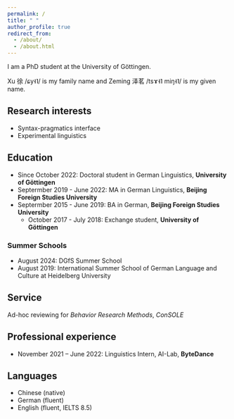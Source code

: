 ```yaml
---
permalink: /
title: " "
author_profile: true
redirect_from: 
  - /about/
  - /about.html
---
```

I am a PhD student at the University of Göttingen.

Xu 徐 /ɕy˧˥/ is my family name and Zeming 泽茗 /tsɤ˧˥ miŋ˧˥/ is my given name. 

Research interests
---
* Syntax-pragmatics interface 
* Experimental linguistics

Education
---
* Since October 2022: Doctoral student in German Linguistics, **University of Göttingen**
* Septermber 2019 - June 2022: MA in German Linguistics, **Beijing Foreign Studies University**
* Septermber 2015 - June 2019: BA in German, **Beijing Foreign Studies University**
  + October 2017 - July 2018: Exchange student, **University of Göttingen**

### Summer Schools
  + August 2024: DGfS Summer School
  +	August 2019: International Summer School of German Language and Culture at Heidelberg University

Service 
---
Ad-hoc reviewing for *Behavior Research Methods*, *ConSOLE*

Professional experience
---
* November 2021 – June 2022: Linguistics Intern, AI-Lab, **ByteDance**

Languages 
---
* Chinese (native)
* German (fluent)
* English (fluent, IELTS 8.5)


